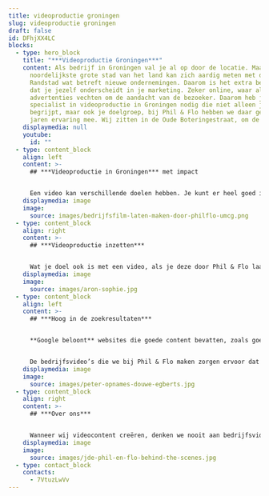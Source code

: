 ```yaml
---
title: videoproductie groningen
slug: videoproductie groningen
draft: false
id: DFhjXX4LC
blocks:
  - type: hero_block
    title: "***Videoproductie Groningen***"
    content: Als bedrijf in Groningen val je al op door de locatie. Maar deze
      noordelijkste grote stad van het land kan zich aardig meten met de
      Randstad wat betreft nieuwe ondernemingen. Daarom is het extra belangrijk
      dat je jezelf onderscheidt in je marketing. Zeker online, waar allerlei
      advertenties vechten om de aandacht van de bezoeker. Daarom heb je een
      specialist in videoproductie in Groningen nodig die niet alleen jou
      begrijpt, maar ook je doelgroep, bij Phil & Flo hebben we daar gelukkig
      jaren ervaring mee. Wij zitten in de Oude Boteringestraat, om de hoek dus.
    displaymedia: null
    youtube:
      id: ""
  - type: content_block
    align: left
    content: >-
      ## ***Videoproductie in Groningen*** met impact


      Een video kan verschillende doelen hebben. Je kunt er heel goed iets mee uitleggen, maar ook mensen informeren of overtuigen. Dat komt door het verhalende karakter en door de aansprekende elementen: bewegend beeld en geluid. Met sfeervolle camerabeelden, creatieve animaties en een prettig achtergrondmuziekje zal je doelgroep met plezier kijken naar jouw video.
    displaymedia: image
    image:
      source: images/bedrijfsfilm-laten-maken-door-philflo-umcg.png
  - type: content_block
    align: right
    content: >-
      ## ***Videoproductie inzetten***


      Wat je doel ook is met een video, als je deze door Phil & Flo laat produceren, ben je verzekerd van een eindresultaat van topkwaliteit. Deze kun je op allerlei manieren gebruiken: plaats een bedrijfsfilm bijvoorbeeld op een vaste plaats op je website, zodat potentiële klanten en/of werknemers hier altijd kennis met je kunnen maken. Of werk aan een uitgekiende marketingstrategie op social media met speciaal gemaakte productfilmpjes. Wat je ook doet, wij helpen je van begin tot eind.
    displaymedia: image
    image:
      source: images/aron-sophie.jpg
  - type: content_block
    align: left
    content: >-
      ## ***Hoog in de zoekresultaten***


      **Google beloont** websites die goede content bevatten, zoals goede bedrijfsvideo's. Daarmee verschijn je dus hoger in de zoekresultaten.


      De bedrijfsvideo’s die we bij Phil & Flo maken zorgen ervoor dat klanten een beter gevoel krijgen bij jouw bedrijf, je producten, diensten en je service. Bel onze adviseurs voor vrijblijvend advies 085 273 8331.
    displaymedia: image
    image:
      source: images/peter-opnames-douwe-egberts.jpg
  - type: content_block
    align: right
    content: >-
      ## ***Over ons***


      Wanneer wij videocontent creëren, denken we nooit aan bedrijfsvideo’s voor eenmalig gebruik. De beelden voor een bedrijfsvideo kunnen we opnieuw inzetten voor bijvoorbeeld een online training video of een reclamespot. Daarnaast kan je beter tien verschillende films van één minuut maken dan één film van tien minuten, dit is veel beter voor specifieke zoekopdrachten.
    displaymedia: image
    image:
      source: images/jde-phil-en-flo-behind-the-scenes.jpg
  - type: contact_block
    contacts:
      - 7VtuzLwVv
---
```

